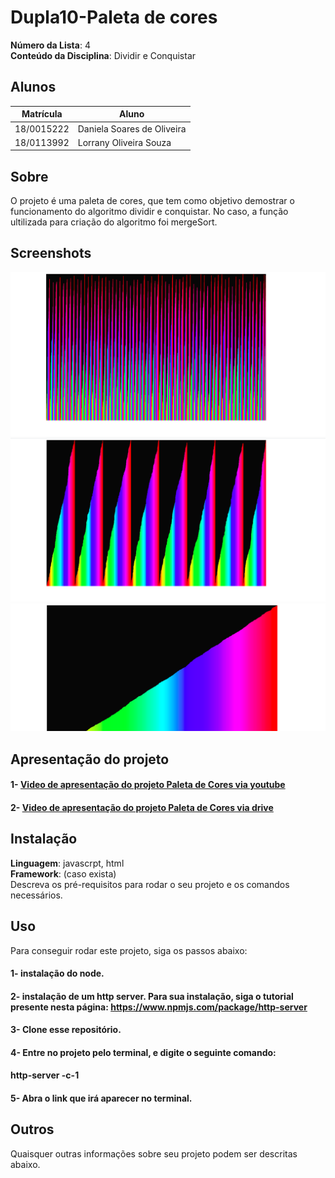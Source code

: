 # Dupla10-Paleta de cores


**Número da Lista**: 4<br>
**Conteúdo da Disciplina**: Dividir e Conquistar<br>

## Alunos
|Matrícula | Aluno |
| -- | -- |
| 18/0015222  |  Daniela Soares de Oliveira |
| 18/0113992  |  Lorrany Oliveira Souza |

## Sobre 
O projeto é uma paleta de cores, que tem como objetivo demostrar o funcionamento do algoritmo dividir e conquistar. No caso, a função ultilizada para criação do algoritmo foi mergeSort.

## Screenshots
![imagem 1](/imagens/imagem3.png)
![imagem 2](/imagens/imagem2.png)
![imagem 3](/imagens/imagem1.png)

## Apresentação do projeto
#### 1- [Video de apresentação do projeto Paleta de Cores via youtube](https://www.youtube.com/watch?v=ahqV6ONQ3NY)
#### 2- [Video de apresentação do projeto Paleta de Cores via drive](https://drive.google.com/file/d/1dp_74csnTm89RWgf86cuoaPaQWTX-VEX/view?usp=sharing)

## Instalação 
**Linguagem**: javascrpt, html<br>
**Framework**: (caso exista)<br>
Descreva os pré-requisitos para rodar o seu projeto e os comandos necessários.

## Uso 
Para conseguir rodar este projeto, siga os passos abaixo: 
#### 1- instalação do node.
#### 2- instalação de um http server. Para sua instalação, siga o tutorial presente nesta página: <https://www.npmjs.com/package/http-server>
#### 3- Clone esse repositório.
#### 4- Entre no projeto pelo terminal, e digite o seguinte comando: 
#### **http-server -c-1**
#### 5- Abra o link que irá aparecer no terminal.
## Outros 
Quaisquer outras informações sobre seu projeto podem ser descritas abaixo.



